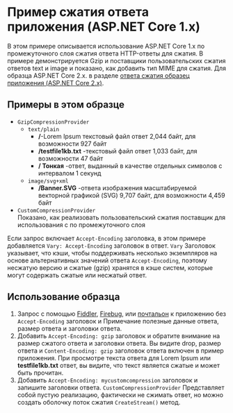 # <a name="response-compression-sample-application-aspnet-core-1x"></a>Пример сжатия ответа приложения (ASP.NET Core 1.x)

В этом примере описывается использование ASP.NET Core 1.x по промежуточного слоя сжатия ответа HTTP-ответы для сжатия. В примере демонстрируется Gzip и поставщики пользовательских сжатия ответов text и image и показано, как добавить тип MIME для сжатия. Для образца ASP.NET Core 2.x. в разделе [ответа сжатия образец приложения (ASP.NET Core 2.x)](https://github.com/aspnet/Docs/tree/master/aspnetcore/performance/response-compression/samples/2.x).

## <a name="examples-in-this-sample"></a>Примеры в этом образце
* `GzipCompressionProvider`
  * `text/plain`
    * **/**-Lorem Ipsum текстовый файл ответ 2,044 байт, для возможности 927 байт
    * **/testfile1kb.txt** -текстовый файл ответ 1,033 байт, для возможности 47 байт
    * **/ Тонкая** -ответ, выданный в качестве отдельных символов с интервалом 1 секунд 
  * `image/svg+xml`
    * **/Banner.SVG** -ответа изображения масштабируемой векторной графикой (SVG) 9,707 байт, для возможности 4,459 байт
* `CustomCompressionProvider`<br>Показано, как реализовать пользовательский сжатия поставщик для использования с по промежуточного слоя

Если запрос включает `Accept-Encoding` заголовка, в этом примере добавляется `Vary: Accept-Encoding` заголовок в ответ. `Vary` Заголовок указывает, что кэши, чтобы поддерживать несколько экземпляров на основе альтернативных значений ответа `Accept-Encoding`, поэтому несжатую версию и сжатые (gzip) хранятся в кэше систем, которые могут содержать сжатые или несжатый ответ.

## <a name="using-the-sample"></a>Использование образца
1. Запрос с помощью [Fiddler](http://www.telerik.com/fiddler), [Firebug](http://getfirebug.com/), или [почтальон](https://www.getpostman.com/) к приложению без `Accept-Encoding` заголовок и Примечание полезные данные ответа, размер ответа и заголовки ответа.
2. Добавить `Accept-Encoding: gzip` заголовок и обратите внимание на размер сжатого ответа и заголовки ответа. Вы видите drop, размер ответа и `Content-Encoding: gzip` заголовок ответа включен в пример приложения. При просмотре текста ответа для Lorem Ipsum или **testfile1kb.txt** ответ, вы видите, что текст является сжатые и может быть прочитан.
3. Добавить `Accept-Encoding: mycustomcompression` заголовок и запишите заголовки ответа. `CustomCompressionProvider` Представляет собой пустую реализацию, фактически не сжимать ответ, но можно создать оболочку поток сжатия `CreateStream()` метод.
